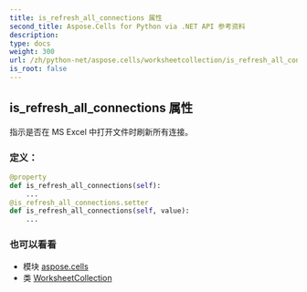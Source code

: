```yaml
---
title: is_refresh_all_connections 属性
second_title: Aspose.Cells for Python via .NET API 参考资料
description:
type: docs
weight: 300
url: /zh/python-net/aspose.cells/worksheetcollection/is_refresh_all_connections/
is_root: false
---
```

## is_refresh_all_connections 属性

指示是否在 MS Excel 中打开文件时刷新所有连接。
### 定义：
```python
@property
def is_refresh_all_connections(self):
    ...
@is_refresh_all_connections.setter
def is_refresh_all_connections(self, value):
    ...
```

### 也可以看看
* 模块 [aspose.cells](../../)
* 类 [WorksheetCollection](/cells/zh/python-net/aspose.cells/worksheetcollection)

